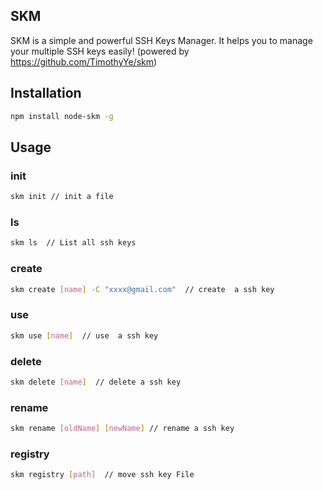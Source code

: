 ## SKM
SKM is a simple and powerful SSH Keys Manager. It helps you to manage your multiple SSH keys easily!
(powered by https://github.com/TimothyYe/skm)

## Installation
```bash
npm install node-skm -g
```
## Usage
### init
```bash
skm init // init a file
```
### ls
```bash
skm ls  // List all ssh keys
```
### create
```bash
skm create [name] -C "xxxx@gmail.com"  // create  a ssh key
```
### use
```bash
skm use [name]  // use  a ssh key
```
### delete
```bash
skm delete [name]  // delete a ssh key
```

### rename
```bash
skm rename [oldName] [newName] // rename a ssh key
```

### registry
```bash
skm registry [path]  // move ssh key File
```
